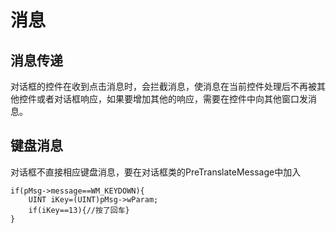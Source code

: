 # 消息

## 消息传递

对话框的控件在收到点击消息时，会拦截消息，使消息在当前控件处理后不再被其他控件或者对话框响应，如果要增加其他的响应，需要在控件中向其他窗口发消息。

## 键盘消息
对话框不直接相应键盘消息，要在对话框类的PreTranslateMessage中加入  

```
if(pMsg->message==WM_KEYDOWN){
	UINT iKey=(UINT)pMsg->wParam;
	if(iKey==13){//按了回车}
}
```
